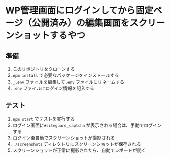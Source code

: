 # WP管理画面にログインしてから固定ページ（公開済み）の編集画面をスクリーンショットするやつ

## 準備
1. このリポジトリをクローンする
2. `npm install` で必要なパッケージをインストールする
3. `_.env` ファイルを編集して`.env` ファイルにリネームする
4. `.env` ファイルにログイン情報を記入する
## テスト
1. `npm start` でテストを実行する
2. ログイン画面に`#siteguard_captcha` が表示される場合は、手動でログインする
3. ログイン後自動でスクリーンショットが撮影される
4. `./screenshots` ディレクトリにスクリーンショットが保存される
5. スクリーンショットが正常に撮影されたら、自動でレポートが開く


